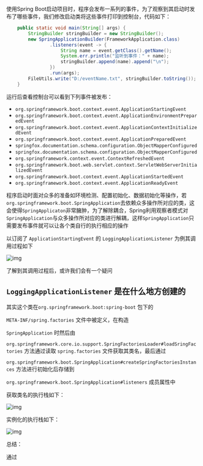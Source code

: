 使用Spring Boot启动项目时，程序会发布一系列的事件，为了观察到其启动时发布了哪些事件，我们修改启动类将这些事件打印到控制台，代码如下：

```java
    public static void main(String[] args) {
        StringBuilder stringBuilder = new StringBuilder();
        new SpringApplicationBuilder(FrameworkApplication.class)
                .listeners(event -> {
                    String name = event.getClass().getName();
                    System.err.println("监听到事件：" + name);
                    stringBuilder.append(name).append("\n");
                })
                .run(args);
        FileUtils.write("D:/eventName.txt", stringBuilder.toString());
    }
```

运行后查看控制台可以看到下列事件被发布：

- `org.springframework.boot.context.event.ApplicationStartingEvent`
- `org.springframework.boot.context.event.ApplicationEnvironmentPreparedEvent`
- `org.springframework.boot.context.event.ApplicationContextInitializedEvent`
- `org.springframework.boot.context.event.ApplicationPreparedEvent`
- `springfox.documentation.schema.configuration.ObjectMapperConfigured`
- `springfox.documentation.schema.configuration.ObjectMapperConfigured`
- `org.springframework.context.event.ContextRefreshedEvent`
- `org.springframework.boot.web.servlet.context.ServletWebServerInitializedEvent`
- `org.springframework.boot.context.event.ApplicationStartedEvent`
- `org.springframework.boot.context.event.ApplicationReadyEvent`



程序启动时面对众多的准备如环境检测、配置初始化、数据初始化等操作，若`org.springframework.boot.SpringApplication`去依赖众多操作所对应的类，这会使得`SpringApplicaton`非常臃肿，为了解除耦合，Spring利用观察者模式对`SpringApplication`与众多操作所对应的类进行解耦，这样`SpringApplication`只需要发布事件就可以让各个类自行的执行相应的操作



以订阅了 `ApplicationStartingEvent` 的 `LoggingApplicationListener` 为例其调用过程如下

![img](https://mmbiz.qpic.cn/mmbiz_png/ahtRxLfia0eKYCRKu1MtbTKibibGn3I8BoQ56yNGZ5XEXC8PqKoFX29cGibBcPxINtfbBqkjHjh4XX0Qh521I9aAVw/640?wx_fmt=png&tp=webp&wxfrom=5&wx_lazy=1&wx_co=1)

了解到其调用过程后，或许我们会有一个疑问

## `LoggingApplicationListener`  是在什么地方创建的

其实这个类在`org.springframework.boot:spring-boot` 包下的 

`META-INF/spring.factories` 文件中被定义，在构造   

`SpringApplication` 时然后由

`org.springframework.core.io.support.SpringFactoriesLoader#loadSringFactories` 方法通过读取 `spring.factories` 文件获取其类名，最后通过 

`org.springframework.boot.SpringApplication#createSpringFactoriesInstances` 方法进行初始化后存储到 

`org.springframework.boot.SpringApplication#listeners` 成员属性中



获取类名的执行栈如下：

![img](https://mmbiz.qpic.cn/mmbiz_png/ahtRxLfia0eKYCRKu1MtbTKibibGn3I8BoQe1OdChTWcLcbCm84jUuv5rwg9hCBMs4CjwPwY1r1h311TkPFW40JJw/640?wx_fmt=png&tp=webp&wxfrom=5&wx_lazy=1&wx_co=1)



实例化的执行栈如下：

![img](https://mmbiz.qpic.cn/mmbiz_png/ahtRxLfia0eKYCRKu1MtbTKibibGn3I8BoQO2mCCgI2PWw2K2o1zd9D7PtWExLppDcfibicbMOoMtWPwPicjAPmqMVlQ/640?wx_fmt=png&tp=webp&wxfrom=5&wx_lazy=1&wx_co=1)



总结：

通过

